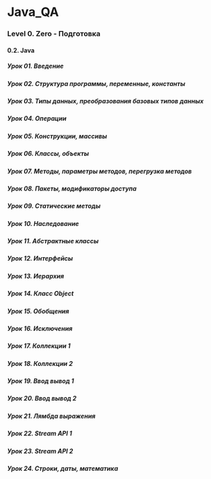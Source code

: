 # Java_QA

### Level 0. Zero - Подготовка

#### 0.2. Java

##### Урок 01. Введение

##### Урок 02. Структура программы, переменные, константы 

##### Урок 03. Типы данных, преобразования базовых типов данных

##### Урок 04. Операции

##### Урок 05. Конструкции, массивы

##### Урок 06. Классы, объекты

##### Урок 07. Методы, параметры методов, перегрузка методов 

##### Урок 08. Пакеты, модификаторы доступа

##### Урок 09. Статические методы

##### Урок 10. Наследование

##### Урок 11. Абстрактные классы

##### Урок 12. Интерфейсы

##### Урок 13. Иерархия

##### Урок 14. Класс Object

##### Урок 15. Обобщения

##### Урок 16. Исключения

##### Урок 17. Коллекции 1

##### Урок 18. Коллекции 2

##### Урок 19. Ввод вывод 1

##### Урок 20. Ввод вывод 2

##### Урок 21. Лямбда выражения

##### Урок 22. Stream API 1

##### Урок 23. Stream API 2

##### Урок 24. Строки, даты, математика
